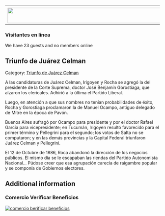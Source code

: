 <table><tbody><tr><td><center></center></td></tr><tr><td><center><a href="https://www.corrientes.gov.ar/" target="_blank"><img src="http://descubrircorrientes.com.ar/2012/index.php/4727-corrientes-en-la-familia-argentina-1870-a-la-actualidad/gobiernos-autonomistas-de-gallino-a-ruiz-1880-1897/primer-mandato-presidencial-de-roca/el-programa-y-el-gabinete/banner-corrientes.jpg" width="580" height="50" alt=""></a></center></td></tr></tbody></table>

### Visitantes en linea

We have 23 guests and no members online

## Triunfo de Juárez Celman

Category: [Triunfo de Juárez Celman](http://descubrircorrientes.com.ar/2012/index.php/4727-corrientes-en-la-familia-argentina-1870-a-la-actualidad/gobiernos-autonomistas-de-gallino-a-ruiz-1880-1897/primer-mandato-presidencial-de-roca/el-programa-y-el-gabinete/triunfo-de-juarez-celman)

A las candidaturas de Juárez Celman, Irigoyen y Rocha se agregó la del presidente de la Corte Suprema, doctor José Benjamín Gorostiaga, que alzaron los clericales. Adhirió a la última el Partido Liberal.

Luego, en atención a que sus nombres no tenían probabilidades de éxito, Rocha y Gorostiaga proclamaron la de Manuel Ocampo, antiguo delegado de Mitre en la época de Pavón.

Buenos Aires sufragó por Ocampo para presidente y por el doctor Rafael García para vicepresidente; en Tucumán, Irigoyen resultó favorecido para el primer término y Pellegrini para el segundo; los votos de Salta no se computaron; y en las demás provincias y la Capital Federal triunfaron Juárez Celman y Pellegrini.

El 12 de Octubre de 1886, Roca abandonó la dirección de los negocios públicos. El mismo día se le escapaban las riendas del Partido Autonomista Nacional... Púdose creer que esa agrupación carecía de raigambre popular y se componía de Gobiernos electores.

## Additional information

### Comercio Verificar Beneficios

[![comercio berificar beneficios](http://descubrircorrientes.com.ar/2012/index.php/4727-corrientes-en-la-familia-argentina-1870-a-la-actualidad/gobiernos-autonomistas-de-gallino-a-ruiz-1880-1897/primer-mandato-presidencial-de-roca/el-programa-y-el-gabinete/images/botones_beneficios/comercio_berificar_beneficios.png)](http://descubrircomercio.zapto.org/)